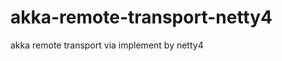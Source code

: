 akka-remote-transport-netty4
============================

akka remote transport via implement by netty4
